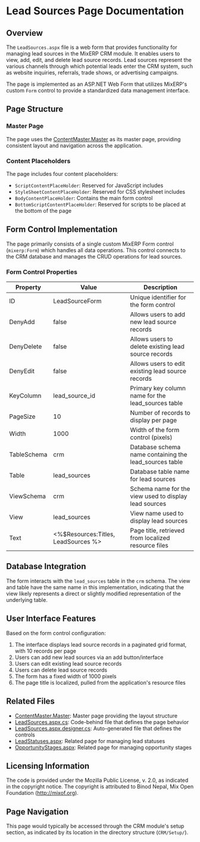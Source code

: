 # Lead Sources Page Documentation

## Overview

The `LeadSources.aspx` file is a web form that provides functionality for managing lead sources in the MixERP CRM module. It enables users to view, add, edit, and delete lead source records. Lead sources represent the various channels through which potential leads enter the CRM system, such as website inquiries, referrals, trade shows, or advertising campaigns.

The page is implemented as an ASP.NET Web Form that utilizes MixERP's custom `Form` control to provide a standardized data management interface.

## Page Structure

### Master Page
The page uses the [ContentMaster.Master](../../../ContentMaster.Master.md) as its master page, providing consistent layout and navigation across the application.

### Content Placeholders
The page includes four content placeholders:
- `ScriptContentPlaceHolder`: Reserved for JavaScript includes
- `StyleSheetContentPlaceHolder`: Reserved for CSS stylesheet includes
- `BodyContentPlaceHolder`: Contains the main form control
- `BottomScriptContentPlaceHolder`: Reserved for scripts to be placed at the bottom of the page

## Form Control Implementation

The page primarily consists of a single custom MixERP Form control (`mixerp:Form`) which handles all data operations. This control connects to the CRM database and manages the CRUD operations for lead sources.

### Form Control Properties

| Property | Value | Description |
|----------|-------|-------------|
| ID | LeadSourceForm | Unique identifier for the form control |
| DenyAdd | false | Allows users to add new lead source records |
| DenyDelete | false | Allows users to delete existing lead source records |
| DenyEdit | false | Allows users to edit existing lead source records |
| KeyColumn | lead_source_id | Primary key column name for the lead_sources table |
| PageSize | 10 | Number of records to display per page |
| Width | 1000 | Width of the form control (pixels) |
| TableSchema | crm | Database schema name containing the lead_sources table |
| Table | lead_sources | Database table name for lead sources |
| ViewSchema | crm | Schema name for the view used to display lead sources |
| View | lead_sources | View name used to display lead sources |
| Text | <%$Resources:Titles, LeadSources %> | Page title, retrieved from localized resource files |

## Database Integration

The form interacts with the `lead_sources` table in the `crm` schema. The view and table have the same name in this implementation, indicating that the view likely represents a direct or slightly modified representation of the underlying table.

## User Interface Features

Based on the form control configuration:

1. The interface displays lead source records in a paginated grid format, with 10 records per page
2. Users can add new lead sources via an add button/interface
3. Users can edit existing lead source records
4. Users can delete lead source records
5. The form has a fixed width of 1000 pixels
6. The page title is localized, pulled from the application's resource files

## Related Files

- [ContentMaster.Master](../../../ContentMaster.Master.md): Master page providing the layout structure
- [LeadSources.aspx.cs](./LeadSources.aspx.cs.md): Code-behind file that defines the page behavior
- [LeadSources.aspx.designer.cs](./LeadSources.aspx.designer.cs.md): Auto-generated file that defines the controls
- [LeadStatuses.aspx](./LeadStatuses.aspx.md): Related page for managing lead statuses
- [OpportunityStages.aspx](./OpportunityStages.aspx.md): Related page for managing opportunity stages

## Licensing Information

The code is provided under the Mozilla Public License, v. 2.0, as indicated in the copyright notice. The copyright is attributed to Binod Nepal, Mix Open Foundation (http://mixof.org).

## Page Navigation

This page would typically be accessed through the CRM module's setup section, as indicated by its location in the directory structure (`CRM/Setup/`).
